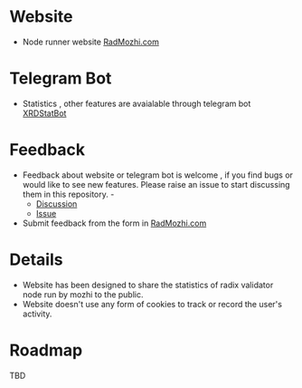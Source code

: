 # Website
- Node runner website [RadMozhi.com](https://radmozhi.com)

# Telegram Bot
- Statistics , other features are avaialable through telegram bot  [XRDStatBot](https://t.me/XRDStatBot)


# Feedback
- Feedback about website or telegram bot is welcome , if you find bugs or would like to see new features. Please raise an issue to start discussing them in this repository.   -
   - [Discussion](https://github.com/mozhi-bateman/feedback/discussions) 
   - [Issue](https://github.com/mozhi-bateman/feedback/issues)
- Submit feedback from the form in [RadMozhi.com](https://radmozhi.com)


# Details
- Website has been designed to share the statistics of radix validator node run by mozhi to the public. 
- Website doesn't use any form of cookies to track or record the user's activity.


# Roadmap
TBD

